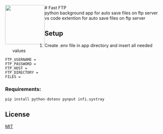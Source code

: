 <div style="float: left;"><img src="https://raw.githubusercontent.com/tommaso-caputi/fast-ftp/dev-app/app/ftp.ico" width="128" height="128"/></div> 
# Fast FTP

<br />
python background app for auto save files on ftp server<br />
vs code extention for auto save files on ftp server

## Setup
1. Create .env file in app directory and insert all needed values
```
FTP_USERNAME = 
FTP_PASSWORD = 
FTP_HOST = 
FTP_DIRECTORY = 
FILES = 
```
### Requirements:
```python
pip install python-dotenv pynput infi.systray
```

## License
[MIT](https://choosealicense.com/licenses/mit/)

